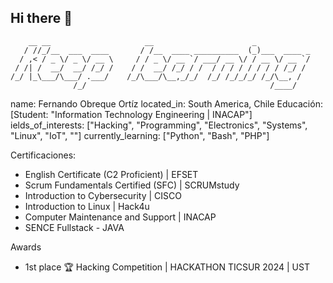 ## Hi there 👋

```
    __ __                     __                      _            
   / //_/__  ___  ____       / /__  ____ __________  (_)___  ____ _
  / ,< / _ \/ _ \/ __ \     / / _ \/ __ `/ ___/ __ \/ / __ \/ __ `/
 / /| /  __/  __/ /_/ /    / /  __/ /_/ / /  / / / / / / / / /_/ / 
/_/ |_\___/\___/ .___/    /_/\___/\__,_/_/  /_/ /_/_/_/ /_/\__, /  
              /_/                                         /____/   
```


name: Fernando Obreque Ortíz
located_in: South America, Chile
Educación: [Student: "Information Technology Engineering | INACAP"]
ields_of_interests: ["Hacking", "Programming", "Electronics", "Systems", 
                      "Linux", "IoT", ""]
currently_learning: ["Python", "Bash", "PHP"]


Certificaciones:
- English Certificate (C2 Proficient) | EFSET
- Scrum Fundamentals Certified (SFC) | SCRUMstudy
- Introduction to Cybersecurity | CISCO
- Introduction to Linux | Hack4u
- Computer Maintenance and Support | INACAP
- SENCE Fullstack - JAVA

Awards
- 1st place 🏆 Hacking Competition | HACKATHON TICSUR 2024 | UST

